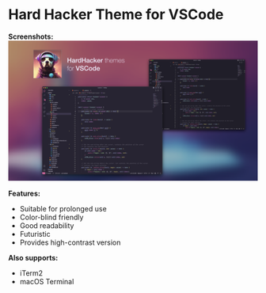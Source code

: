 # Hard Hacker Theme for VSCode

**Screenshots:**
![preview](screenshots/preview.png)

**Features:**
* Suitable for prolonged use
* Color-blind friendly
* Good readability
* Futuristic
* Provides high-contrast version

**Also supports:**
* iTerm2
* macOS Terminal
